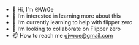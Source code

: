 - 👋 Hi, I’m @Wr0e
- 👀 I’m interested in  learning more about this 
- 🌱 I’m currently learning to help with flipper zero 
- 💞️ I’m looking to collaborate on Flipper zero 
- 📫 How to reach me gjwroe@gmail.com

<!---
Wr0e/Wr0e is a ✨ special ✨ repository because its `README.md` (this file) appears on your GitHub profile.
You can click the Preview link to take a look at your changes.
--->
